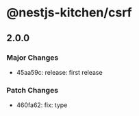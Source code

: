 # @nestjs-kitchen/csrf

## 2.0.0

### Major Changes

- 45aa59c: release: first release

### Patch Changes

- 460fa62: fix: type

